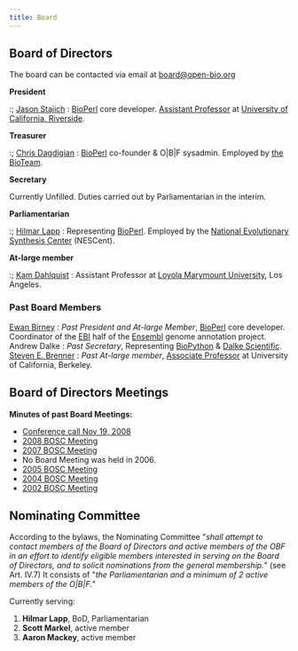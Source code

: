 ```yaml
---
title: Board
---
```


Board of Directors
------------------

The board can be contacted via email at <board@open-bio.org>

**President**

:; [Jason Stajich](bp:Jason_Stajich "wikilink") :
[BioPerl](bp:BioPerl "wikilink") core developer. [Assistant
Professor](http://stajichlab.fungalgenomes.org) at [University of
California, Riverside](http://www.ucr.edu/).

**Treasurer**

:; [Chris Dagdigian](bp:Chris_Dagdigian "wikilink") :
[BioPerl](bp:BioPerl "wikilink") co-founder & O|B|F sysadmin. Employed
by [the BioTeam](http://www.bioteam.net).

**Secretary**

  
Currently Unfilled. Duties carried out by Parliamentarian in
the interim.

**Parliamentarian**

:; [Hilmar Lapp](bp:Hilmar_Lapp "wikilink") : Representing
[BioPerl](bp:BioPerl "wikilink"). Employed by the [National Evolutionary
Synthesis Center](http://www.nescent.org/) (NESCent).

**At-large member**

:; [Kam Dahlquist](User:Kdahlquist "wikilink") : Assistant Professor at
[Loyola Marymount University](http://myweb.lmu.edu/kdahlqui/), Los
Angeles.

### Past Board Members

[Ewan Birney](bp:Ewan_Birney "wikilink") : *Past President and At-large Member*, [BioPerl](bp:BioPerl "wikilink") core developer. Coordinator of the [EBI](http://www.ebi.ac.uk) half of the [Ensembl](http://www.ensembl.org) genome annotation project.  
Andrew Dalke : *Past Secretary*, Representing [BioPython](http://www.biopython.org) & [Dalke Scientific](http://www.dalkescientific.com).  
[Steven E. Brenner](bp:Steven_Brenner "wikilink") : *Past At-large member*, [Associate Professor](http://compbio.berkeley.edu) at University of California, Berkeley.  

Board of Directors Meetings
---------------------------

**Minutes of past Board Meetings:**

-   [Conference call Nov 19, 2008](Minutes:2008_ConfCall "wikilink")
-   [ 2008 BOSC Meeting](Minutes:2008_BOSC_Meeting "wikilink")
-   [ 2007 BOSC Meeting](Minutes:2007_BOSC_Meeting "wikilink")
-   No Board Meeting was held in 2006.
-   [ 2005 BOSC Meeting](Minutes:2005_BOSC_Meeting "wikilink")
-   [ 2004 BOSC Meeting](Minutes:2004_BOSC_Meeting "wikilink")
-   [ 2002 BOSC Meeting](Minutes:2002_BOSC_Meeting "wikilink")

Nominating Committee
--------------------

According to the bylaws, the Nominating Committee "*shall attempt to
contact members of the Board of Directors and active members of the OBF
in an effort to identify eligible members interested in serving on the
Board of Directors, and to solicit nominations from the general
membership.*" (see Art. IV.7) It consists of "*the Parliamentarian and a
minimum of 2 active members of the O|B|F.*"

Currently serving:

1.  **Hilmar Lapp**, BoD, Parliamentarian
2.  **Scott Markel**, active member
3.  **Aaron Mackey**, active member

